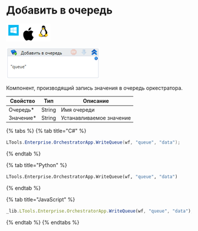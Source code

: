 # Добавить в очередь

![](<../../../../.gitbook/assets/image (119) (58).png>)

![](<../../../../.gitbook/assets/image (375).png>)

Компонент, производящий запись значения в очередь оркестратора.

| Свойство   | Тип    | Описание                 |
| ---------- | ------ | ------------------------ |
| Очередь\*  | String | Имя очереди              |
| Значение\* | String | Устанавливаемое значение |

{% tabs %}
{% tab title="C#" %}
```csharp
LTools.Enterprise.OrchestratorApp.WriteQueue(wf, "queue", "data");
```
{% endtab %}

{% tab title="Python" %}
```python
LTools.Enterprise.OrchestratorApp.WriteQueue(wf, "queue", "data")
```
{% endtab %}

{% tab title="JavaScript" %}
```javascript
_lib.LTools.Enterprise.OrchestratorApp.WriteQueue(wf, "queue", "data");
```
{% endtab %}
{% endtabs %}
